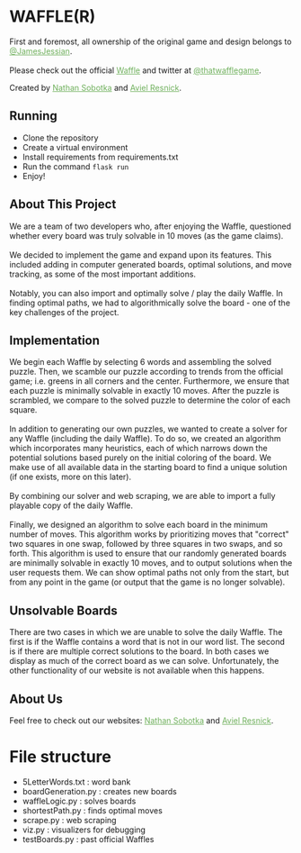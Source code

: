 # WAFFLE(R)
First and foremost, all ownership of the original game and design belongs to <a href="https://twitter.com/jamesjessian" style="color: #6fb05c;"  target="_blank">@JamesJessian</a>. <br><br>
Please check out the official <a href="https://wafflegame.net" style="color: #6fb05c;" target="_blank">Waffle</a> and twitter at <a href="https://twitter.com/thatwafflegame" style="color: #6fb05c;" target="_blank">@thatwafflegame</a>. <br>

Created by <a href="https://nsobotka.github.io" style="color: #6fb05c;" target="_blank">Nathan Sobotka</a> and <a href="http://avielresnick.com" style="color: #6fb05c;" target="_blank">Aviel Resnick</a>.

## Running
- Clone the repository
- Create a virtual environment
- Install requirements from requirements.txt
- Run the command ```flask run```
- Enjoy!

## About This Project
We are a team of two developers who, after enjoying the Waffle, questioned whether every board was truly solvable in 10 moves (as the game claims). <br><br>
We decided to implement the game and expand upon its features. This included adding in computer generated boards, optimal solutions, and move tracking, as some of the most important additions. <br><br>
Notably, you can also import and optimally solve / play the daily Waffle. In finding optimal paths, we had to algorithmically solve the board - one of the key challenges of the project. 

## Implementation
We begin each Waffle by selecting 6 words and assembling the solved puzzle. Then, we scamble our puzzle according to trends from the official game; i.e. greens in all corners and the center. 
Furthermore, we ensure that each puzzle is minimally solvable in exactly 10 moves. After the puzzle is scrambled, we compare to the solved puzzle to determine the color of each square. <br><br>
In addition to generating our own puzzles, we wanted to create a solver for any Waffle (including the daily Waffle). To do so, we created an algorithm which incorporates many heuristics, each of which narrows down the potential solutions based purely on the initial coloring of the board. We make use of all available data in the starting board to find a unique solution (if one exists, more on this later).<br><br>
By combining our solver and web scraping, we are able to import a fully playable copy of the daily Waffle. <br><br>
Finally, we designed an algorithm to solve each board in the minimum number of moves. This algorithm works by prioritizing moves that "correct" two squares in one swap, followed by three squares in two swaps, and so forth. This algorithm is used to ensure that our randomly generated boards are minimally solvable in exactly 10 moves, and to output solutions when the user requests them.
We can show optimal paths not only from the start, but from any point in the game (or output that the game is no longer solvable).

## Unsolvable Boards
There are two cases in which we are unable to solve the daily Waffle. The first is if the Waffle contains a word that is not in our word list. The second is if there are multiple correct
solutions to the board. In both cases we display as much of the correct board as we can solve. Unfortunately, the other functionality of our website is not available when this happens.

## About Us
Feel free to check out our websites: <a href="https://nsobotka.github.io" style="color: #6fb05c;" target="_blank">Nathan Sobotka</a> and <a href="http://avielresnick.com" style="color: #6fb05c;" target="_blank">Aviel Resnick</a>.

# File structure
- 5LetterWords.txt : word bank
- boardGeneration.py : creates new boards
- waffleLogic.py : solves boards
- shortestPath.py : finds optimal moves
- scrape.py : web scraping
- viz.py : visualizers for debugging
- testBoards.py : past official Waffles
